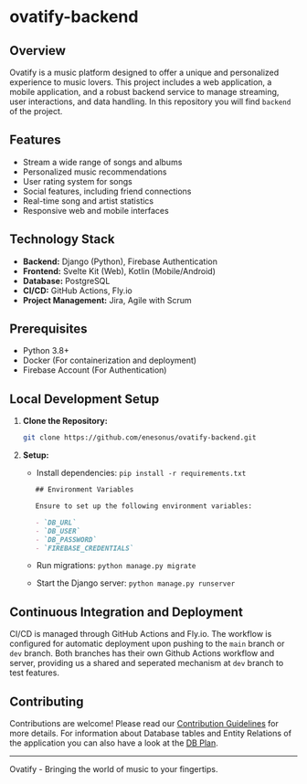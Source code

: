# ovatify-backend

## Overview

Ovatify is a music platform designed to offer a unique and personalized experience to music lovers. This project includes a web application, a mobile application, and a robust backend service to manage streaming, user interactions, and data handling. In this repository you will find `backend` of the project.

## Features

- Stream a wide range of songs and albums
- Personalized music recommendations
- User rating system for songs
- Social features, including friend connections
- Real-time song and artist statistics
- Responsive web and mobile interfaces

## Technology Stack

- **Backend:** Django (Python), Firebase Authentication
- **Frontend:** Svelte Kit (Web), Kotlin (Mobile/Android)
- **Database:** PostgreSQL
- **CI/CD:** GitHub Actions, Fly.io
- **Project Management:** Jira, Agile with Scrum

## Prerequisites

- Python 3.8+
- Docker (For containerization and deployment)
- Firebase Account (For Authentication)

## Local Development Setup

1. **Clone the Repository:**

   ```bash
   git clone https://github.com/enesonus/ovatify-backend.git
   ```

2. **Setup:**

   - Install dependencies: `pip install -r requirements.txt`

   ```markdown
      ## Environment Variables

      Ensure to set up the following environment variables:

      - `DB_URL`
      - `DB_USER`
      - `DB_PASSWORD`
      - `FIREBASE_CREDENTIALS`
      ```

   - Run migrations: `python manage.py migrate`

   - Start the Django server: `python manage.py runserver`

## Continuous Integration and Deployment

CI/CD is managed through GitHub Actions and Fly.io. The workflow is configured for automatic deployment upon pushing to the `main` branch or `dev` branch. Both branches has their own Github Actions workflow and server, providing us a shared and seperated mechanism at `dev` branch to test features.

## Contributing

Contributions are welcome! Please read our [Contribution Guidelines](CONTRIBUTING_GUIDELINES.md) for more details. For information about Database tables and Entity Relations of the application you can also have a look at the [DB Plan](DB_PLAN.MD).

---

Ovatify - Bringing the world of music to your fingertips.
